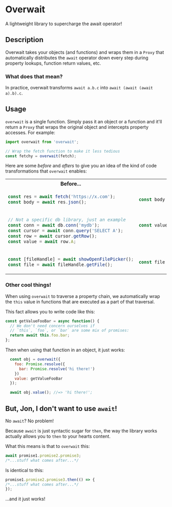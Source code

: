# Overwait
A lightweight library to supercharge the await operator!

## Description
Overwait takes your objects (and functions) and wraps them in a `Proxy` that automatically distributes the `await` operator down every step during property lookups, function return values, etc.

### What does that mean?
In practice, overwait transforms `await a.b.c` into `await (await (await a).b).c`.


## Usage
`overwait` is a single function. Simply pass it an object or a function and it'll return a `Proxy` that wraps the original object and intercepts property accesses. For example:

```js
import overwait from 'overwait';

// Wrap the fetch function to make it less tedious
const fetchy = overwait(fetch);
```

Here are some _before_ and _afters_ to give you an idea of the kind of code transformations that `overwait` enables:

<table>
  <tr>
    <th>Before...</th>
    <th><b>...with Overwait!</b></th>
  </tr>
  <tr>
    <td>

```js
const res = await fetch('https://x.com');
const body = await res.json();
```

   </td>
    <td>

```js
const body = await fetchy('https://x.com').json();
```

   </td>
  </tr>
  <tr>
    <td>

```js
// Not a specific db library, just an example
const conn = await db.conn('mydb');
const cursor = await conn.query('SELECT A');
const row = await cursor.getRow();
const value = await row.A;
```

   </td>
    <td>

```js
const value = await db.conn('mydb')
                      .query('SELECT A')
                      .getRow().A;
```

   </td>
  </tr>
  <tr>
    <td>

```js
const [fileHandle] = await showOpenFilePicker();
const file = await fileHandle.getFile();
```

   </td>
    <td>

```js
const file = await showOpenFilePicker()[0].getFile();
```

   </td>
  </tr>
</table>


### Other cool things!

When using `overwait` to traverse a property chain, we automatically wrap the `this` value in functions that are executed as a part of that traversal.

This fact allows you to write code like this:

```js
const getValueFooBar = async function() {
  // We don't need concern ourselves if
  // `this`, `foo`, or `bar` are some mix of promises:
  return await this.foo.bar;
};
```

Then when using that function in an object, it just works:
```js
  const obj = overwait({
    foo: Promise.resolve({
      bar: Promise.resolve('hi there!')
    })
    value: getValueFooBar
  });

  await obj.value(); //=> 'hi there!';
```

## But, Jon, I don't want to use `await`!

No `await`? No problem!

Because `await` is just syntactic sugar for `then`, the way the library works actually allows you to `then` to your hearts content.

What this means is that to `overwait` this:

```js
await promise1.promise2.promise3;
/*...stuff what comes after...*/
```

Is identical to this:

```js
promise1.promise2.promise3.then(() => {
/*...stuff what comes after...*/
});
```

...and it just works!
